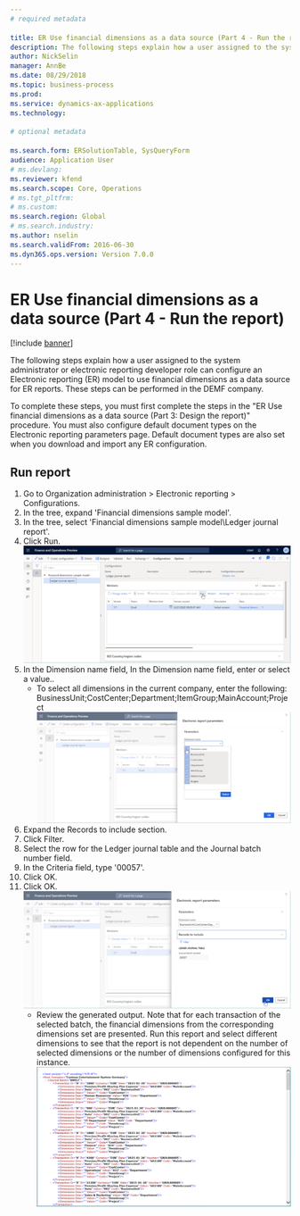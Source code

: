 ```yaml
--- 
# required metadata 
 
title: ER Use financial dimensions as a data source (Part 4 - Run the report)
description: The following steps explain how a user assigned to the system administrator or electronic reporting developer role can configure an Electronic reporting (ER) model to use financial dimensions as a data source for ER reports. 
author: NickSelin
manager: AnnBe 
ms.date: 08/29/2018
ms.topic: business-process 
ms.prod:  
ms.service: dynamics-ax-applications 
ms.technology:  
 
# optional metadata 
 
ms.search.form: ERSolutionTable, SysQueryForm   
audience: Application User 
# ms.devlang:  
ms.reviewer: kfend
ms.search.scope: Core, Operations 
# ms.tgt_pltfrm:  
# ms.custom:  
ms.search.region: Global
# ms.search.industry: 
ms.author: nselin
ms.search.validFrom: 2016-06-30 
ms.dyn365.ops.version: Version 7.0.0 
---
```

# ER Use financial dimensions as a data source (Part 4 - Run the report)

[!include [banner](../../includes/banner.md)]

The following steps explain how a user assigned to the system administrator or electronic reporting developer role can configure an Electronic reporting (ER) model to use financial dimensions as a data source for ER reports. These steps can be performed in the DEMF company.

To complete these steps, you must first complete the steps in the "ER Use financial dimensions as a data source (Part 3: Design the report)" procedure. You must also configure default document types on the Electronic reporting parameters page. Default document types are also set when you download and import any ER configuration. 


## Run report
1. Go to Organization administration > Electronic reporting > Configurations.
2. In the tree, expand 'Financial dimensions sample model'.
3. In the tree, select 'Financial dimensions sample model\Ledger journal report'.
4. Click Run.
![ER configurations page](../media/er-financial-dimensions-guides-run1.png)
5. In the Dimension name field, In the Dimension name field, enter or select a value..
    * To select all dimensions in the current company, enter the following:  BusinessUnit;CostCenter;Department;ItemGroup;MainAccount;Project  
![ER configurations page](../media/er-financial-dimensions-guides-run2.png)
6. Expand the Records to include section.
7. Click Filter.
8. Select the row for the Ledger journal table and the Journal batch number field.
9. In the Criteria field, type '00057'.
10. Click OK.
11. Click OK.
![ER configurations page](../media/er-financial-dimensions-guides-run3.png)
    * Review the generated output. Note that for each transaction of the selected batch, the financial dimensions from the corresponding dimensions set are presented. Run this report and select different dimensions to see that the report is not dependent on the number of selected dimensions or the number of dimensions configured for this instance.  
![ER configurations page](../media/er-financial-dimensions-guides-run4.png)

